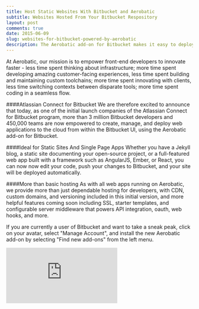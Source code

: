 ```yaml
---
title: Host Static Websites With Bitbucket and Aerobatic
subtitle: Websites Hosted From Your Bitbucket Respository
layout: post
comments: true
date: 2015-06-09
slug: websites-for-bitbucket-powered-by-aerobatic
description: The Aerobatic add-on for Bitbucket makes it easy to deploy and host static web sites from Bitbucket. CDN, SSL, custom domains, API proxy, and more.
---
```


At Aerobatic, our mission is to empower front-end developers to innovate faster - less time spent thinking about infrastructure; more time spent developing amazing customer-facing experiences, less time spent building and maintaining custom toolchains; more time spent innovating with clients, less time switching contexts between disparate tools; more time spent coding in a seamless flow.

####Atlassian Connect for Bitbucket
We are therefore excited to announce that today, as one of the initial launch companies of the Atlassian Connect for Bitbucket program, more than 3 million Bitbucket developers and 450,000 teams are now empowered to create, manage, and deploy web applications to the cloud from within the Bitbucket UI, using the Aerobatic add-on for Bitbucket.

####Ideal for Static Sites And Single Page Apps
Whether you have a Jekyll blog, a static site documenting your open-source project, or a full-featured web app built with a framework such as AngularJS, Ember, or React, you can now now edit your code, push your changes to Bitbucket, and your site will be deployed automatically.

####More than basic hosting
As with all web apps running on Aerobatic, we provide more than just dependable hosting for developers, with CDN, custom domains, and versioning included in this initial version, and more helpful features coming soon including SSL, starter templates, and configurable server middleware that powers API integration, oauth, web hooks, and more.

If you are currently a user of Bitbucket and want to take a sneak peak, click on your avatar, select "Manage Account", and install the new Aerobatic add-on by selecting "Find new add-ons" from the left menu.

<div class="embed-responsive embed-responsive-16by9">
<iframe class="embed-responsive-item" src="https://www.youtube.com/embed/-JRsmZ2snx4" frameborder="0" allowfullscreen></iframe>
</div>
